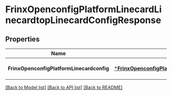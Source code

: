 # FrinxOpenconfigPlatformLinecardLinecardtopLinecardConfigResponse

## Properties
Name | Type | Description | Notes
------------ | ------------- | ------------- | -------------
**FrinxOpenconfigPlatformLinecardconfig** | [***FrinxOpenconfigPlatformLinecardLinecardtopLinecardConfig**](frinx.openconfig.platform.linecard.linecardtop.linecard.Config.md) |  | [optional] [default to null]

[[Back to Model list]](../README.md#documentation-for-models) [[Back to API list]](../README.md#documentation-for-api-endpoints) [[Back to README]](../README.md)


